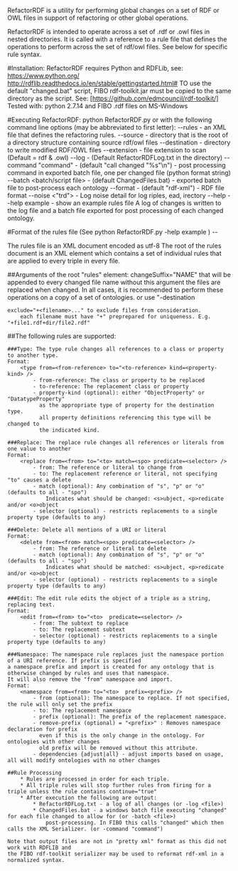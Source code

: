 RefactorRDF is a utility for performing global changes on a set of RDF or OWL files
in support of refactoring or other global operations.

RefactorRDF is intended to operate across a set of .rdf or .owl files in nested directories.
It is called with a reference to a rule file that defines the operations to perform across 
the set of rdf/owl files. See below for specific rule syntax.
	
#Installation:
	RefactorRDF requires Python and RDFLib, see: 
		https://www.python.org/
		http://rdflib.readthedocs.io/en/stable/gettingstarted.html#
		TO use the default "changed.bat" script, FIBO rdf-toolkit.jar
		must be copied to the same directory as the script. See:
			[https://github.com/edmcouncil/rdf-toolkit/]
		Tested with: python 2.7.14 and FIBO .rdf files on MS-Windows
		
#Executing RefactorRDF: 
python RefactorRDF.py <RulesFile> <Directory> 
or with the following command line options (may be abbreviated to first letter):
	--rules <RulesFile>	          - an XML file that defines the refactoring rules.
	--source <Directory>          - directory that is the root of a directory structure 
	                                containing source rdf/owl files
	--destination <Destination>   - directory to write modified RDF/OWL files
	--extension <file extension>  - file extension to scan (Default = rdf & .owl)
	--log <Log file>              - (Default RefactorRDFLog.txt in the <RulesFile> directory)
	--command "command"           - (default "call changed \"%s\"\\n") - post processing command 
	                                in exported batch file, one per changed file (python format string)
	--batch <batch/script file>   - (default ChangedFiles.bat) - exported batch file 
	                                to post-process each ontology
	--format <RDF-Syntax>         - (default "rdf-xml") - RDF file format
	--noise <"trd">               - Log noise detail for log <t>riples, <r>ead, <d>irectory
	--help 
	--help example 	              - show an example rules file
A log of changes is written to the log file and a batch file exported for post processing of each changed ontology.
	


#Format of the rules file (See python RefactorRDF.py -help example ) --

The rules file is an XML document encoded as utf-8
The root of the rules document is an XML element <rules>
which contains a set of individual rules that are applied to every triple in
every file.

##Arguments of the root "rules" element:
	changeSuffix="NAME" that will be appended to every changed file name
		without this argument the files are replaced when changed.
		In all cases, it is recommended to perform these operations on a copy of a set of ontologies.
		or use "-destination <directory>
	
	exclude="+<filename>..." to exclude files from consideration.
		each filename must have "+" preprepared for uniqueness. E.g. "+file1.rdf+dir/file2.rdf"

##The following rules are supported:

	###Type: The type rule changes all references to a class or property to another type.
	Format:
		<type from=<from-reference> to="<to-reference> kind=<property-kind> />
			- from-reference: The class or property to be replaced
			- to-reference: The replacement class or property
			- property-kind (optional): either "ObjectProperty" or "DatatypeProperty"
			  as the appropriate type of property for the destination type.
			  all property definitions referencing this type will be changed to
			  the indicated kind.
			  
	###Replace: The replace rule changes all references or literals from one value to another
	Format:
		<replace from=<from> to="<to> match=<spo> predicate=<selector> />
			- from: The reference or literal to change from
			- to: The replacement reference or literal, not specifying "to" causes a delete
			- match (optional): Any combination of "s", "p" or "o" (defaults to all - "spo")
				Indicates what should be changed: <s>ubject, <p>redicate and/or <o>object
			- selector (optional) - restricts replacements to a single property type (defaults to any)
			  
	###Delete: Delete all mentions of a URI or literal
	Format:
		<delete from=<from> match=<spo> predicate=<selector> />
			- from: The reference or literal to delete
			- match (optional): Any combination of "s", "p" or "o" (defaults to all - "spo")
				Indicates what should be matched: <s>ubject, <p>redicate and/or <o>object
			- selector (optional) - restricts replacements to a single property type (defaults to any)
			
	###Edit: The edit rule edits the object of a triple as a string, replacing text.
	Format:
		<edit from=<from> to="<to>  predicate=<selector> />
			- from: The subtext to replace
			- to: The replacement subtext
			- selector (optional) - restricts replacements to a single property type (defaults to any)
			
	###Namespace: The namespace rule replaces just the namespace portion of a URI reference. If prefix is specified
	a namespace prefix and import is created for any ontology that is otherwise changed by rules and uses that namespace.
	It will also remove the "from" namespace and import.
	Format:
		<namespace from=<from> to="<to>  prefix=<prefix> />
			- from (optional): The namespace to replace. If not specified, the rule will only set the prefix
			- to: The replacement namespace
			- prefix (optional): The prefix of the replacement namespace.
			- remove-prefix (optional) = "<prefix>" : Removes namespace declaration for prefix 
			  even if this is the only change in the ontology. For ontologies with other changes
			  old prefix will be removed without this attribute.
			- dependencies {adjust|all} - adjust imports based on usage, all will modify ontologies with no other changes

	##Rule Processing
		* Rules are processed in order for each triple.
		* All triple rules will stop further rules from firing for a triple unless the rule contains continue="true"
		* After execution the following are output:
			* RefactorRDFLog.txt - a log of all changes (or -log <file>)
			* ChangedFiles.bat - a windows batch file executing "changed" for each file changed to allow for (or -batch <file>)
				post-processing. In FIBO this calls "changed" which then calls the XML Serializer. (or -command "command")
				
	Note that output files are not in "pretty xml" format as this did not work with RDFLIB and 
	the FIBO rdf-toolkit serializer may be used to reformat rdf-xml in a normalized syntax.